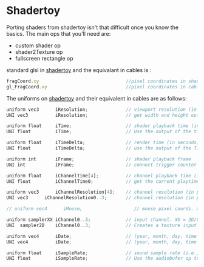 # Shadertoy

Porting shaders from shadertoy isn't that difficult once you know the basics.
The main ops that you'll need are:
- custom shader op
- shader2Texture op
- fullscreen rectangle op

standard glsl in [shadertoy](https://www.shadertoy.com/) and the equivalant in cables is :
```javascript
fragCoord.xy                                //pixel coordinates in shadertoy
gl_FragCoord.xy                             //pixel coordinates in cables
```
The uniforms on [shadertoy](https://www.shadertoy.com/) and their equivalent in cables are as follows:

```javascript
uniform vec3      iResolution;              // viewport resolution (in pixels)
UNI vec3          iResolution;              // get width and height output from mainloop,canvasinfo for aspect ratio/z

uniform float     iTime;                    // shader playback time (in seconds)
UNI float         iTime;                    // Use the output of the timer op

uniform float     iTimeDelta;               // render time (in seconds)
UNI float         iTimeDelta;               // use the output of the TimeDelta op

uniform int       iFrame;                   // shader playback frame
UNI int           iFrame;                   // connect trigger counter to mainloop output

uniform float     iChannelTime[4];          // channel playback time (in seconds)
UNI float         iChannelTime0;            // get the current playtime from the relevant media op

uniform vec3      iChannelResolution[4];    // channel resolution (in pixels)
UNI vec3      iChannelResolution0..3;       // channel resolution (in pixels)

// uniform vec4      iMouse;                   // mouse pixel coords. xy: current (if MLB down), zw: click   

uniform samplerXX iChannel0..3;             // input channel. XX = 2D/Cube
UNI  sampler2D    iChannel0..3;             // Creates a texture input whichcan be used

uniform vec4      iDate;                    // (year, month, day, time in seconds)
UNI vec4          iDate;                    // (year, month, day, time in seconds)

uniform float     iSampleRate;              // sound sample rate (i.e., 44100)
UNI float         iSampleRate;              // Use the audiobufer op to access this
```




